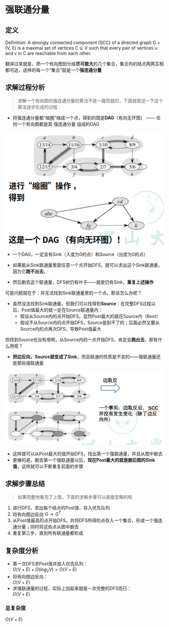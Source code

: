 # 强联通分量

## 定义

Definition: A strongly connected component (SCC) of a directed graph G = (V, E) is a maximal set of vertices C ⊆ V such that every pair of vertices u and v in C are reachable from each other.

翻译过来就是，把一个有向图划分成**尽可能大**的几个集合，集合内的结点两两互相都可达，这样的每一个“集合”就是一个**强连通分量**

## 求解过程分析

> 求解一个有向图的强连通分量的算法不是一蹴而就的，下面就叙述一下这个算法逐步形成的过程

- 将强连通分量都“缩圈”缩成一个点，得到的图是**DAG**（有向无环图） —— 任何一个有向图都是其 强连通分量 组成的DAG

![](5.png)

- 一个DAG，一定会有Sink（入度为0的点）和Source（出度为0的点）

- 如果能从Sink联通量里面任意一个点开始DFS，就可以求出这个Sink联通量，因为它**跑不出去**。

- 然后删去这个联通量，DFS树仍有叶子——就是仍有Sink，**重复上述操作**


可是问题就在于：并无法找到Sink联通量里的一个点。那该怎么办呢？

- 虽然没法找到Sink联通量，但我们可以找得到**Source**：在完整DFS过程以后，Post值最大的就一定在Source联通量内：
    - 假设从Source内的点开始DFS，显然Post最大的就在Source内（Root）
    - 假设不从Source内的点开始DFS，Source是到不了的；后面必然又要从Source内的点再次DFS，导致Post值最大

但找到Source也没有用啊，从Source内的一点开始DFS，肯定会**跑出去**，那有什么用呢？

- **把边反向，Source就变成了Sink**，而且联通的性质是不变的——强联通量还是那些强联通量

![](6.png)

- 这样就可以从Post最大的值开始DFS，找出第一个强联通量，并且从图中删去
- 更棒的是，删去第一个强联通量以后，**现在Post最大的就是删后图的Sink值**，这样就可以不断重复前面的步骤

## 求解步骤总结

> 如果完整地看完了上面，下面的求解步骤可以直接忽略的啦

1. 进行DFS，求出每个结点的Post值，存入优先队列
2. 将有向图边反向 $G {\rightarrow} G^T$
3. 从Post值最高的点开始DFS，并将DFS所得的点存入一个集合，形成一个强连通分量；同时将这些点从图中删去
4. 重复第三步，直到所有联通量都形成

## 复杂度分析
- 第一次DFS求Post值并放入优先队列：<br>
  $O(V+E) + O(log_2V) = O(V+E)$
- 将有向图边反向：<br>
  $O(V+E)$
- 求强联通量的过程，实际上加起来就是一次完整的DFS而已：<br>
  $O(V+E)$

### 总复杂度

$O(V+E)$